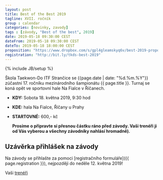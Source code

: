 ```yaml
---
layout: post
title: Best of the Best 2019
tagline: XVII. ročník
group : calendar
categories: [novinky, zavody]
tags : [závody, "Best of the best", 2019]
date: 2019-05-18 09:30:00 CEST
dateFrom: 2019-05-18 09:30:00 CEST
dateTo: 2019-05-18 18:00:00 CEST
proposition: "https://www.dropbox.com/s/gpl4gleamskyq6v/best-2019-propozice.pdf?dl=0"
registration: "http://bit.ly/tkds-best-2019"
---
```

{% include JB/setup %}

Škola Taekwon-Do ITF Strančice se {{page.date | date: "%d.%m.%Y"}} zúčastní 17. ročníku mezinárodního šampionátu
{{ page.title }}. Turnaj se koná opět ve sportovní hale Na Fialce v Říčanech.

- **KDY:** Sobota 18. května 2019, 9:30 hod
  
- **KDE:** hala Na Fialce, Říčany u Prahy
- **STARTOVNÉ:** 600,- kč
  
  **Prosíme o připravte si přesnou částku ráno před závody. Vaši trenéři ji od Vás vyberou a všechny závodníky nahlásí hromadně).**

## Uzávěrka přihlášek na závody

Na závody se přihlašte za pomoci [registračního formuláře]({{ page.registration }}), nejpozději do neděle 12. května 2019!

Vaši [trenéři](/treneri)
